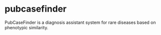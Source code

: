 # pubcasefinder
PubCaseFinder is a diagnosis assistant system for rare diseases based on phenotypic similarity.
